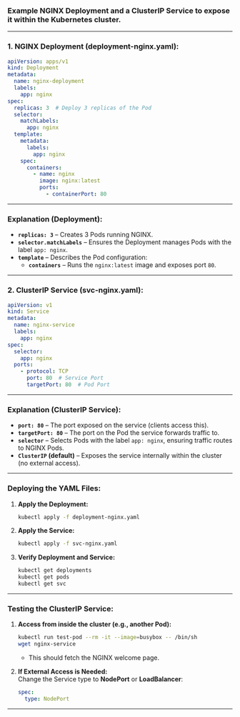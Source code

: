 ### Example **NGINX Deployment** and a **ClusterIP Service** to expose it within the Kubernetes cluster.

---

### **1. NGINX Deployment (deployment-nginx.yaml):**  
```yaml
apiVersion: apps/v1
kind: Deployment
metadata:
  name: nginx-deployment
  labels:
    app: nginx
spec:
  replicas: 3  # Deploy 3 replicas of the Pod
  selector:
    matchLabels:
      app: nginx
  template:
    metadata:
      labels:
        app: nginx
    spec:
      containers:
        - name: nginx
          image: nginx:latest
          ports:
            - containerPort: 80
```

---

### **Explanation (Deployment):**  
- **`replicas: 3`** – Creates 3 Pods running NGINX.  
- **`selector.matchLabels`** – Ensures the Deployment manages Pods with the label `app: nginx`.  
- **`template`** – Describes the Pod configuration:  
  - **`containers`** – Runs the `nginx:latest` image and exposes port `80`.  

---

### **2. ClusterIP Service (svc-nginx.yaml):**  
```yaml
apiVersion: v1
kind: Service
metadata:
  name: nginx-service
  labels:
    app: nginx
spec:
  selector:
    app: nginx
  ports:
    - protocol: TCP
      port: 80  # Service Port
      targetPort: 80  # Pod Port
```

---

### **Explanation (ClusterIP Service):**  
- **`port: 80`** – The port exposed on the service (clients access this).  
- **`targetPort: 80`** – The port on the Pod the service forwards traffic to.  
- **`selector`** – Selects Pods with the label `app: nginx`, ensuring traffic routes to NGINX Pods.  
- **`ClusterIP` (default)** – Exposes the service internally within the cluster (no external access).  

---

### **Deploying the YAML Files:**  
1. **Apply the Deployment:**  
   ```bash
   kubectl apply -f deployment-nginx.yaml
   ```  
2. **Apply the Service:**  
   ```bash
   kubectl apply -f svc-nginx.yaml
   ```  
3. **Verify Deployment and Service:**  
   ```bash
   kubectl get deployments
   kubectl get pods
   kubectl get svc
   ```

---

### **Testing the ClusterIP Service:**  
1. **Access from inside the cluster (e.g., another Pod):**  
   ```bash
   kubectl run test-pod --rm -it --image=busybox -- /bin/sh
   wget nginx-service
   ```
   - This should fetch the NGINX welcome page.  

2. **If External Access is Needed:**  
   Change the Service type to **NodePort** or **LoadBalancer**:  
   ```yaml
   spec:
     type: NodePort
   ```

---

